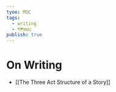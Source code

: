 ```yaml
---
tyoe: MOC
tags:
  - writing
  - 🗺️moc
publish: true
---
```

# On Writing
- [[The Three Act Structure of a Story]]